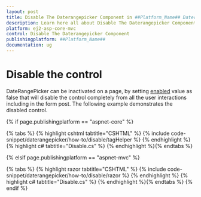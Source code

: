 ```yaml
---
layout: post
title: Disable The Daterangepicker Component in ##Platform_Name## Daterangepicker Component
description: Learn here all about Disable The Daterangepicker Component in Syncfusion ##Platform_Name## Daterangepicker component and more.
platform: ej2-asp-core-mvc
control: Disable The Daterangepicker Component
publishingplatform: ##Platform_Name##
documentation: ug
---
```



# Disable the control

DateRangePicker can be inactivated on a page, by setting [enabled](https://help.syncfusion.com/cr/aspnetcore-js2/Syncfusion.EJ2.Calendars.DateRangePicker.html#Syncfusion_EJ2_Calendars_DateRangePicker_Enabled) value as false that will disable the control completely from all the user interactions including in the form post. The following example demonstrates the disabled control.

{% if page.publishingplatform == "aspnet-core" %}

{% tabs %}
{% highlight cshtml tabtitle="CSHTML" %}
{% include code-snippet/daterangepicker/how-to/disable/tagHelper %}
{% endhighlight %}
{% highlight c# tabtitle="Disable.cs" %}
{% endhighlight %}{% endtabs %}

{% elsif page.publishingplatform == "aspnet-mvc" %}

{% tabs %}
{% highlight razor tabtitle="CSHTML" %}
{% include code-snippet/daterangepicker/how-to/disable/razor %}
{% endhighlight %}
{% highlight c# tabtitle="Disable.cs" %}
{% endhighlight %}{% endtabs %}
{% endif %}

